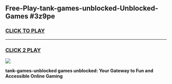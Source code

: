 
## Free-Play-tank-games-unblocked-Unblocked-Games #3z9pe
<h3>
<a href="https://news.freeplayer.one?title=tank-games-unblocked&ref=8M">CLICK TO PLAY</a></h3>
<hr>

<h3>
<a href="https://news.freeplayer.one?title=tank-games-unblocked&ref=8M">CLICK 2 PLAY</a>
  
</h3>

<a href="https://news.freeplayer.one?title=tank-games-unblocked&ref=8M"><img src="https://clearcache.store/games.png"></a>


**tank-games-unblocked games unblocked: Your Gateway to Fun and Accessible Online Gaming**
